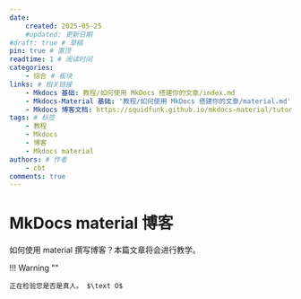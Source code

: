 ```yaml
---
date:
    created: 2025-05-25
    #updated: 更新日期
#draft: true # 草稿
pin: true # 置顶
readtime: 1 # 阅读时间
categories: 
    - 综合 # 板块
links: # 相关链接
    - Mkdocs 基础: 教程/如何使用 MkDocs 搭建你的文章/index.md
    - Mkdocs-Material 基础: '教程/如何使用 MkDocs 搭建你的文章/material.md'
    - Mkdocs 博客文档: https://squidfunk.github.io/mkdocs-material/tutorials/blogs/basic/
tags: # 标签
    - 教程
    - Mkdocs
    - 博客
    - Mkdocs material
authors: # 作者
    - cbt
comments: true
---
```


# MkDocs material 博客

如何使用 material 撰写博客？本篇文章将会进行教学。

<!-- more -->

!!! Warning ""

    正在检验您是否是真人。 $\text O$